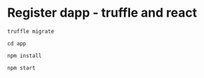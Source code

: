 # Register dapp - truffle and react

```shell
truffle migrate

cd app

npm install

npm start
```




